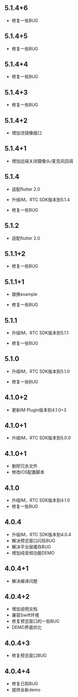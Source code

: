 ## 5.1.4+6

* 修复一些BUG

## 5.1.4+5

* 修复一些BUG

## 5.1.4+4

* 修复一些BUG

## 5.1.4+3

* 修复一些BUG

## 5.1.4+2

* 增加流镜像接口

## 5.1.4+1

* 增加远端关闭摄像头/麦克风回调

## 5.1.4

* 适配flutter 2.0

* 升级IM，RTC SDK版本到5.1.4

* 修复一些BUG

## 5.1.2

* 适配flutter 2.0

## 5.1.1+2

* 修复一些BUG

## 5.1.1+1

* 替换example

* 修复一些BUG

## 5.1.1

* 升级IM，RTC SDK版本到5.1.1

* 修复一些BUG

## 5.1.0

* 升级IM，RTC SDK版本到5.1.0

* 修复一些BUG

## 4.1.0+2

* 更新IM Plugin版本到4.1.0+3

## 4.1.0+1

* 升级IM，RTC SDK版本到5.0.0

## 4.1.0+1

* 删除冗余文件
* 修改iOS配置脚本

## 4.1.0

* 升级IM，RTC SDK版本到4.1.0
* 修复一些BUG

## 4.0.4

* 升级IM，RTC SDK版本到4.0.4
* 解决预览窗口闪烁BUG
* 解决平台层缓存BUG
* 增加纯音频功能DEMO

## 4.0.4+1

* 解决编译问题

## 4.0.4+2

* 增加说明文档
* 兼容Swift环境
* 修复预览窗口的一些BUG
* DEMO界面优化

## 4.0.4+3

* 修复预览窗口BUG

## 4.0.4+4

* 修复已知BUG
* 提供全新demo
